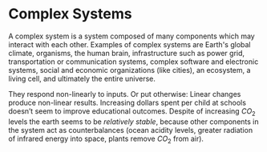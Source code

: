 # Complex Systems

A complex system is a system composed of many components which may interact with each other. Examples of complex systems are Earth's global climate, organisms, the human brain, infrastructure such as power grid, transportation or communication systems, complex software and electronic systems, social and economic organizations (like cities), an ecosystem, a living cell, and ultimately the entire universe.

They respond non-linearly to inputs. Or put otherwise: Linear changes produce non-linear results. Increasing dollars spent per child at schools doesn’t seem to improve educational outcomes. Despite of increasing $CO_2$ levels the earth seems to be _relatively stable_, because other components in the system act as counterbalances (ocean acidity levels, greater radiation of infrared energy into space, plants remove $CO_2$ from air).